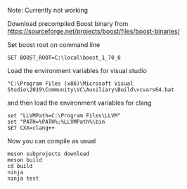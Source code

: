 Note: Currently not working

Download precompiled Boost binary from https://sourceforge.net/projects/boost/files/boost-binaries/

Set boost root on command line
```
SET BOOST_ROOT=C:\local\boost_1_70_0
```

Load the environment variables for visual studio
```
"C:\Program Files (x86)\Microsoft Visual Studio\2019\Community\VC\Auxiliary\Build\vcvars64.bat
```
and then load the environment variables for clang
```
set "LLVMPath=C:\Program Files\LLVM"
set "PATH=%PATH%;%LLVMPath%\bin
SET CXX=clang++
```

Now you can compile as usual
```
meson subprojects download
meson build
cd build
ninja
ninja test
```